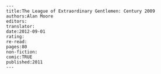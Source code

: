 
    ---
    title:The League of Extraordinary Gentlemen: Century 2009
    authors:Alan Moore
    editors:
    translator:
    date:2012-09-01
    rating:
    re-read:
    pages:80
    non-fiction:
    comic:TRUE
    published:2011
    ---

    